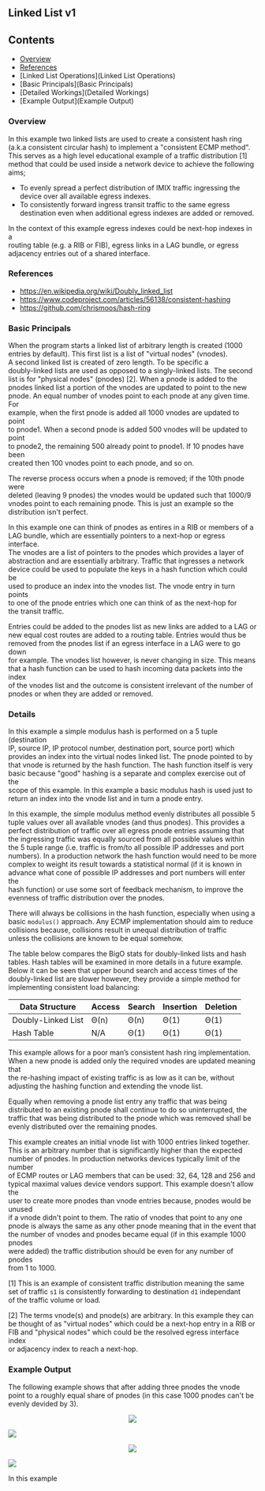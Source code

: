## Linked List v1

## Contents

 * [Overview](Overview)
 * [References](References)
 * [Linked List Operations](Linked List Operations)
 * [Basic Principals](Basic Principals)
 * [Detailed Workings](Detailed Workings)
 * [Example Output](Example Output)


### Overview

In this example two linked lists are used to create a consistent hash ring  
(a.k.a consistent circular hash) to implement a "consistent ECMP method".  
This serves as a high level educational example of a traffic distribution [1]  
method that could be used inside a network device to achieve the following  
aims;  

 * To evenly spread a perfect distribution of IMIX traffic ingressing the device over all available egress indexes.
 * To consistently forward ingress transit traffic to the same egress destination even when additional egress indexes are added or removed.

In the context of this example egress indexes could be next-hop indexes in a  
routing table (e.g. a RIB or FIB), egress links in a LAG bundle, or egress  
adjacency entries out of a shared interface.  


### References

* https://en.wikipedia.org/wiki/Doubly_linked_list
* https://www.codeproject.com/articles/56138/consistent-hashing
* https://github.com/chrismoos/hash-ring


### Basic Principals

When the program starts a linked list of arbitrary length is created (1000  
entries by default). This first list is a list of "virtual nodes" (vnodes).  
A second linked list is created of zero length. To be specific a   
doubly-linked lists are used as opposed to a singly-linked lists. The second  
list is for "physical nodes" (pnodes) [2]. When a pnode is added to the  
pnodes linked list a portion of the vnodes are updated to point to the new  
pnode. An equal number of vnodes point to each pnode at any given time. For  
example, when the first pnode is added all 1000 vnodes are updated to point  
to pnode1. When a second pnode is added 500 vnodes will be updated to point  
to pnode2, the remaining 500 already point to pnode1. If 10 pnodes have been  
created then 100 vnodes point to each pnode, and so on.  

The reverse process occurs when a pnode is removed; if the 10th pnode were  
deleted (leaving 9 pnodes) the vnodes would be updated such that 1000/9  
vnodes point to each remaining pnode. This is just an example so the  
distribution isn't perfect.  

In this example one can think of pnodes as entires in a RIB or members of a  
LAG bundle, which are essentially pointers to a next-hop or egress interface.  
The vnodes are a list of pointers to the pnodes which provides a layer of  
abstraction and are essentially arbitrary. Traffic that ingresses a network  
device could be used to populate the keys in a hash function which could be  
used to produce an index into the vnodes list. The vnode entry in turn points  
to one of the pnode entries which one can think of as the next-hop for  
the transit traffic.

Entries could be added to the pnodes list as new links are added to a LAG or  
new equal cost routes are added to a routing table. Entries would thus be  
removed from the pnodes list if an egress interface in a LAG were to go down  
for example. The vnodes list however, is never changing in size. This means  
that a hash function can be used to hash incoming data packets into the index  
of the vnodes list and the outcome is consistent irrelevant of the number of  
pnodes or when they are added or removed.  


### Details

In this example a simple modulus hash is performed on a 5 tuple (destination  
IP, source IP, IP protocol number, destination port, source port) which  
provides an index into the virtual nodes linked list. The pnode pointed to by  
that vnode is returned by the hash function. The hash function itself is very  
basic because "good" hashing is a separate and complex exercise out of the  
scope of this example. In this example a basic modulus hash is used just to  
return an index into the vnode list and in turn a pnode entry.  

In this example, the simple modulus method evenly distributes all possible 5  
tuple values over all available vnodes (and thus pnodes). This provides a  
perfect distribution of traffic over all egress pnode entries assuming that  
the ingressing traffic was equally sourced from all possible values within  
the 5 tuple range (i.e. traffic is from/to all possible IP addresses and port  
numbers). In a production network the hash function would need to be more  
complex to weight its result towards a statistical normal (if it is known in  
advance what cone of possible IP addresses and port numbers will enter the  
hash function) or use some sort of feedback mechanism, to improve the  
evenness of traffic distribution over the pnodes.  

There will always be collisions in the hash function, especially when using a  
basic `modulus()` approach. Any ECMP implementation should aim to reduce  
collisions because, collisions result in unequal distribution of traffic  
unless the collisions are known to be equal somehow.  

The table below compares the BigO stats for doubly-linked lists and hash  
tables. Hash tables will be examined in more details in a future example.  
Below it can be seen that upper bound search and access times of the  
doubly-linked list are slower however, they provide a simple method for  
implementing consistent load balancing:

| Data Structure     | Access | Search | Insertion | Deletion |
|--------------------|--------|--------|-----------|----------|
| Doubly-Linked List | Θ(n)   | Θ(n)   | Θ(1)      | Θ(1)     |
| Hash Table         | N/A    | Θ(1)   | Θ(1)      | Θ(1)     |


This example allows for a poor man’s consistent hash ring implementation.  
When a new pnode is added only the required vnodes are updated meaning that  
the re-hashing impact of existing traffic is as low as it can be, without  
adjusting the hashing function and extending the vnode list.  

Equally when removing a pnode list entry any traffic that was being  
distributed to an existing pnode shall continue to do so uninterrupted, the  
traffic that was being distributed to the pnode which was removed shall be  
evenly distributed over the remaining pnodes.  

This example creates an initial vnode list with 1000 entries linked together.  
This is an arbitrary number that is significantly higher than the expected  
number of pnodes. In production networks devices typically limit of the number  
of ECMP routes or LAG members that can be used: 32, 64, 128 and 256 and  
typical maximal values device vendors support. This example doesn't allow the  
user to create more pnodes than vnode entries because, pnodes would be unused  
if a vnode didn't point to them. The ratio of vnodes that point to any one  
pnode is always the same as any other pnode meaning that in the event that  
the number of vnodes and pnodes became equal (if in this example 1000 pnodes  
were added) the traffic distribution should be even for any number of pnodes  
from 1 to 1000.  


[1] This is an example of consistent traffic distribution meaning the same  
set of traffic `s1` is consistently forwarding to destination `d1` independant  
of the traffic volume or load.  

[2] The terms vnode(s) and pnode(s) are arbitrary. In this example they can  
be thought of as "virtual nodes" which could be a next-hop entry in a RIB or  
FIB and "physical nodes" which could be the resolved egress interface index  
or adjacency index to reach a next-hop.  


### Example Output

The following example shows that after adding three pnodes the vnode point to a roughly equal share of pnodes (in this case 1000 pnodes can't be evenly devided by 3).  

<p align="center">
    <img src="https://github.com/jwbensley/jwbensley.github.io/blob/master/repos/IP-Hashing/ll1_example_1.svg">
</p>

![](https://github.com/jwbensley/jwbensley.github.io/blob/master/repos/IP-Hashing/ll1_example_1.svg)

<p align="center">
    <img src="https://nbedos.github.io/termtosvg/examples/awesome_window_frame.svg">
</p>

![](https://nbedos.github.io/termtosvg/examples/awesome_window_frame.svg)


In this example 

